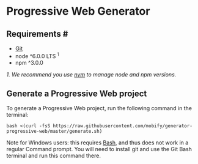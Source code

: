 # Progressive Web Generator

## Requirements <a name="requirements">#</a>

- [Git](https://git-scm.com/)
- node ^6.0.0 LTS <sup>1</sup>
- npm ^3.0.0

_1\. We recommend you use [nvm](https://github.com/creationix/nvm#installation) to
   manage node and npm versions._

## Generate a Progressive Web project

To generate a Progressive Web project, run the following command in the terminal:

```
bash <(curl -fsS https://raw.githubusercontent.com/mobify/generator-progressive-web/master/generate.sh)
```

Note for Windows users: this requires [Bash](https://www.gnu.org/software/bash/), and thus does not work in a regular Command prompt. You will need to install git and use the Git Bash terminal and run this command there.
